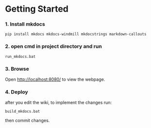 # Getting Started
### 1. Install mkdocs
```
pip install mkdocs mkdocs-windmill mkdocstrings markdown-callouts
```

### 2. open cmd in project directory and run
```
run_mkdocs.bat
```

### 3. Browse
Open [http://localhost:8080/](http://localhost:8080/) to view the webpage.

### 4. Deploy
after you edit the wiki, to implement the changes run:
```
build_mkdocs.bat
```
then commit changes.